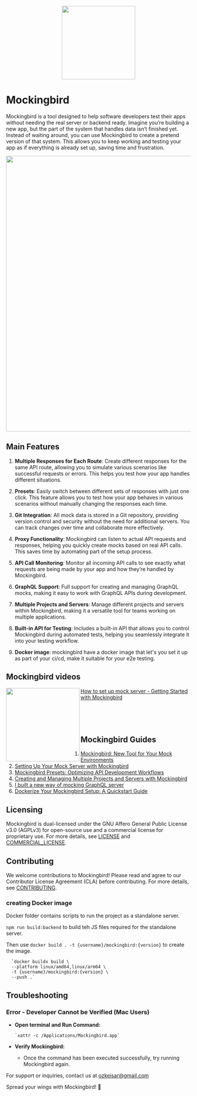 <p align="center">
<img src="https://github.com/ozkeisar/mockingbird/assets/34401842/51320104-1f8d-4734-b964-661a8882c27e" width="200" align='center' >
<p>


# Mockingbird

Mockingbird is a tool designed to help software developers test their apps without needing the real server or backend ready. Imagine you’re building a new app, but the part of the system that handles data isn’t finished yet. Instead of waiting around, you can use Mockingbird to create a pretend version of that system. This allows you to keep working and testing your app as if everything is already set up, saving time and frustration.

<p align="center">
    <img src="https://github.com/user-attachments/assets/73315dfb-051b-4304-a6bb-133a0c84b057" width="750"  >
<p>

## Main Features

1. **Multiple Responses for Each Route**:
   Create different responses for the same API route, allowing you to simulate various scenarios like successful requests or errors. This helps you test how your app handles different situations.

2. **Presets**:
   Easily switch between different sets of responses with just one click. This feature allows you to test how your app behaves in various scenarios without manually changing the responses each time.

3. **Git Integration**:
   All mock data is stored in a Git repository, providing version control and security without the need for additional servers. You can track changes over time and collaborate more effectively.

4. **Proxy Functionality**:
   Mockingbird can listen to actual API requests and responses, helping you quickly create mocks based on real API calls. This saves time by automating part of the setup process.

5. **API Call Monitoring**:
   Monitor all incoming API calls to see exactly what requests are being made by your app and how they’re handled by Mockingbird.

6. **GraphQL Support**:
   Full support for creating and managing GraphQL mocks, making it easy to work with GraphQL APIs during development.

7. **Multiple Projects and Servers**:
   Manage different projects and servers within Mockingbird, making it a versatile tool for teams working on multiple applications.

8. **Built-in API for Testing**:
   Includes a built-in API that allows you to control Mockingbird during automated tests, helping you seamlessly integrate it into your testing workflow.

9. **Docker image**: mockingbird have a docker image that let's you set it up as part of your ci/cd, make it suitable for your e2e testing.

## Mockingbird videos

<p align="left">
   <a href="https://youtu.be/PbwtlnNdHkQ?si=kVpj0nVWSBlk9eKg" target="_blank">
      <img src="https://github.com/user-attachments/assets/e7ebb1c3-85a5-4ca7-8947-6115df4d0efe" width="200" align='left' >
   How to set up mock server - Getting Started with Mockingbird
   </a>
   <br/>
</p>
<br/>
<br/>
<br/>

## Mockingbird Guides

1. [Mockingbird: New Tool for Your Mock Environments](https://dev.to/ozkeisar/mockingbird-new-tool-for-your-mock-environments-49j)
2. [Setting Up Your Mock Server with Mockingbird](https://dev.to/ozkeisar/setting-up-your-mock-server-with-mockingbird-1b72)
3. [Mockingbird Presets: Optimizing API Development Workflows](https://dev.to/ozkeisar/optimizing-api-development-workflows-with-mockingbird-presets-17hc)
4. [Creating and Managing Multiple Projects and Servers with Mockingbird](https://dev.to/ozkeisar/creating-and-managing-multiple-projects-and-servers-with-mockingbird-a7b)
5. [I built a new way of mocking GraphQL server](https://dev.to/ozkeisar/i-built-a-new-way-of-mocking-graphql-server-i94)
6. [Dockerize Your Mockingbird Setup: A Quickstart Guide](https://dev.to/ozkeisar/how-to-use-the-mockingbird-docker-image-29mf)

## Licensing

Mockingbird is dual-licensed under the GNU Affero General Public License v3.0 (AGPLv3) for open-source use and a commercial license for proprietary use. For more details, see [LICENSE](./LICENSE) and [COMMERCIAL_LICENSE](./COMMERCIAL_LICENSE).

## Contributing

We welcome contributions to Mockingbird! Please read and agree to our Contributor License Agreement (CLA) before contributing. For more details, see [CONTRIBUTING](./CONTRIBUTING.md).

### creating Docker image

Docker folder contains scripts to run the project as a standalone server.

`npm run build:backend` to build teh JS files required for the standalone server.

Then use `docker build . -t {username}/mockingbird:{version}` to create the image.

      `docker buildx build \
      --platform linux/amd64,linux/arm64 \
      -t {username}/mockingbird:{version} \
      --push .`

## Troubleshooting

### Error - Developer Cannot be Verified (Mac Users)

- **Open terminal and Run Command:**

      `xattr -c /Applications/Mockingbird.app`

- **Verify Mockingbird:**

  - Once the command has been executed successfully, try running Mockingbird again.

For support or inquiries, contact us at ozkeisar@gmail.com

Spread your wings with Mockingbird! 🚀
